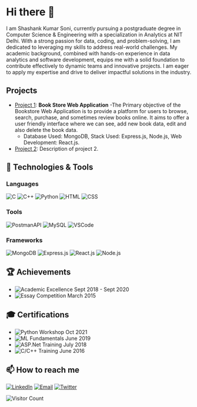 # Hi there 👋

I am Shashank Kumar Soni, currently pursuing a postgraduate degree in Computer Science & Engineering with a specialization in Analytics at NIT Delhi. With a strong passion for data, coding, and problem-solving, I am dedicated to leveraging my skills to address real-world challenges. My academic background, combined with hands-on experience in data analytics and software development, equips me with a solid foundation to contribute effectively to dynamic teams and innovative projects. I am eager to apply my expertise and drive to deliver impactful solutions in the industry.

## Projects
- [Project 1](link-to-project-1): **Book Store Web Application**
  		-The Primary objective of the Bookstore Web Application is to provide a platform for users to browse, search, purchase, and sometimes review books online. It aims to offer a user friendly interface where 		 we can see, add new book data, edit and also delete the book data.
	- Database Used: MongoDB, Stack Used: Express.js, Node.js, Web Development: React.js.
- [Project 2](link-to-project-2): Description of project 2.

## 🔧 Technologies & Tools
### Languages
![C](https://img.shields.io/badge/-C-333333?style=flat&logo=c)
![C++](https://img.shields.io/badge/-C++-333333?style=flat&logo=c%2B%2B)
![Python](https://img.shields.io/badge/-Python-333333?style=flat&logo=python)
![HTML](https://img.shields.io/badge/-HTML-333333?style=flat&logo=html5)
![CSS](https://img.shields.io/badge/-CSS-333333?style=flat&logo=css3)

### Tools
![PostmanAPI](https://img.shields.io/badge/-PostmanAPI-333333?style=flat&logo=postman)
![MySQL](https://img.shields.io/badge/-MySQL-333333?style=flat&logo=mysql)
![VSCode](https://img.shields.io/badge/-VSCode-333333?style=flat&logo=visual-studio-code)

### Frameworks
![MongoDB](https://img.shields.io/badge/-MongoDB-333333?style=flat&logo=mongodb)
![Express.js](https://img.shields.io/badge/-Express.js-333333?style=flat&logo=express)
![React.js](https://img.shields.io/badge/-React.js-333333?style=flat&logo=react)
![Node.js](https://img.shields.io/badge/-Node.js-333333?style=flat&logo=node.js)

## 🏆 Achievements
- ![Academic Excellence](https://img.shields.io/badge/-Academic%20Excellence%20Award%20from%20KIT%2C%20Kanpur%20%28Graduation%29-333333?style=flat&logo=github) Sept 2018 - Sept 2020
- ![Essay Competition](https://img.shields.io/badge/-Second%20Prize%20in%20Essay%20Writing%20Competition%20on%20Energy%20Conservation%20by%20N.T.P.C.%20Singrauli-333333?style=flat&logo=github) March 2015

## 🎓 Certifications
- ![Python Workshop](https://img.shields.io/badge/-Workshop%20Completion%20Certificate%20on%20Python%20and%20its%20Application%20in%20IoT%20from%20KIT%2C%20Kanpur-333333?style=flat&logo=github) Oct 2021
- ![ML Fundamentals](https://img.shields.io/badge/-Fundamentals%20of%20Machine%20Learning%20Training%20from%20GeeksforGeeks%2C%20Noida-333333?style=flat&logo=github) June 2019
- ![ASP.Net Training](https://img.shields.io/badge/-ASP.Net%20using%20C%23%20Training%20from%20H.Techsoft%2C%20Kanpur%2C%20India-333333?style=flat&logo=github) July 2018
- ![C/C++ Training](https://img.shields.io/badge/-C%2FC%2B%2B%20Training%20from%20Aptech%2C%20Shaktinagar%2C%20India-333333?style=flat&logo=github) June 2016


## 📫 How to reach me
[![LinkedIn](https://img.shields.io/badge/-LinkedIn-0077B5?style=flat&logo=linkedin)](https://www.linkedin.com/in/s-k-soni/)
[![Email](https://img.shields.io/badge/-Email-D14836?style=flat&logo=gmail&logoColor=white)](mailto:shashanksoni192@gmail.com)
[![Twitter](https://img.shields.io/badge/-Twitter-1DA1F2?style=flat&logo=twitter)](https://twitter.com/SKS9794)

![Visitor Count](https://visitor-badge.laobi.icu/badge?page_id=your-username.your-username)
